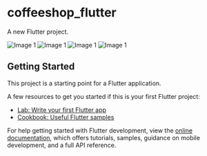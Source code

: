 # coffeeshop_flutter

A new Flutter project.

![Image 1](lib/images/SplashScreen.png)
![Image 1](lib/images/Shop_page.png)
![Image 1](lib/images/payment_page.png)
![Image 1](lib/images/Cart_page.png)

## Getting Started

This project is a starting point for a Flutter application.

A few resources to get you started if this is your first Flutter project:

- [Lab: Write your first Flutter app](https://docs.flutter.dev/get-started/codelab)
- [Cookbook: Useful Flutter samples](https://docs.flutter.dev/cookbook)

For help getting started with Flutter development, view the
[online documentation](https://docs.flutter.dev/), which offers tutorials,
samples, guidance on mobile development, and a full API reference.
